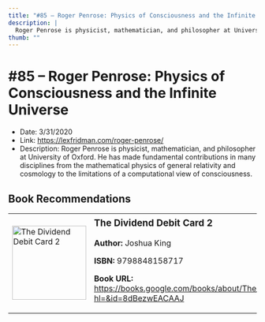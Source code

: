 ```yaml
---
title: "#85 – Roger Penrose: Physics of Consciousness and the Infinite Universe"
description: |
  Roger Penrose is physicist, mathematician, and philosopher at University of Oxford. He has made fundamental contributions in many disciplines from the mathematical physics of general relativity and cosmology to the limitations of a computational view of consciousness."
thumb: ""
---
```


# #85 – Roger Penrose: Physics of Consciousness and the Infinite Universe

  - Date: 3/31/2020
  - Link: https://lexfridman.com/roger-penrose/
  - Description: Roger Penrose is physicist, mathematician, and philosopher at University of Oxford. He has made fundamental contributions in many disciplines from the mathematical physics of general relativity and cosmology to the limitations of a computational view of consciousness.

## Book Recommendations

<table style="border: none;"><tr style="border: none;"><td style="border: none;"><img src="https://books.google.com/books/content?id=8dBezwEACAAJ&printsec=frontcover&img=1&zoom=1&source=gbs_api" alt="The Dividend Debit Card 2" width="150" style="vertical-align: top;"></td><td style="border: none; vertical-align: top;"><h3 style='margin-top: 5'>The Dividend Debit Card 2</h3><p><strong>Author:</strong> Joshua King</p><p><strong>ISBN:</strong> 9798848158717</p><p><strong>Book URL:</strong> <a href="https://books.google.com/books/about/The_Dividend_Debit_Card_2.html?hl=&id=8dBezwEACAAJ">https://books.google.com/books/about/The_Dividend_Debit_Card_2.html?hl=&id=8dBezwEACAAJ</a></p></td></tr></table>
